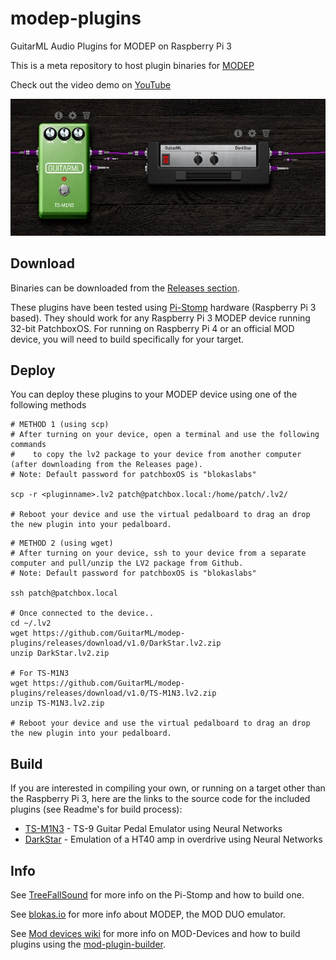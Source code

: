 # modep-plugins
GuitarML Audio Plugins for MODEP on Raspberry Pi 3 

This is a meta repository to host plugin binaries for [MODEP](https://github.com/BlokasLabs/modep)

Check out the video demo on [YouTube](https://youtu.be/WpU084i9w0Q)

![app](https://github.com/GuitarML/modep-plugins/blob/main/pedalboard.jpg)

## Download

Binaries can be downloaded from the [Releases section](https://github.com/GuitarML/modep-plugins/releases).

These plugins have been tested using [Pi-Stomp](https://github.com/TreeFallSound/pi-stomp) hardware (Raspberry Pi 3 based). They should work for any Raspberry Pi 3 MODEP device running 32-bit PatchboxOS. For running on Raspberry Pi 4 or an official MOD device, you will need to build specifically for your target.

## Deploy
You can deploy these plugins to your MODEP device using one of the following methods
```
# METHOD 1 (using scp)
# After turning on your device, open a terminal and use the following commands 
#    to copy the lv2 package to your device from another computer (after downloading from the Releases page).
# Note: Default password for patchboxOS is "blokaslabs"

scp -r <pluginname>.lv2 patch@patchbox.local:/home/patch/.lv2/

# Reboot your device and use the virtual pedalboard to drag an drop the new plugin into your pedalboard.
```
```
# METHOD 2 (using wget)
# After turning on your device, ssh to your device from a separate computer and pull/unzip the LV2 package from Github.
# Note: Default password for patchboxOS is "blokaslabs"

ssh patch@patchbox.local

# Once connected to the device..
cd ~/.lv2
wget https://github.com/GuitarML/modep-plugins/releases/download/v1.0/DarkStar.lv2.zip
unzip DarkStar.lv2.zip

# For TS-M1N3
wget https://github.com/GuitarML/modep-plugins/releases/download/v1.0/TS-M1N3.lv2.zip
unzip TS-M1N3.lv2.zip

# Reboot your device and use the virtual pedalboard to drag an drop the new plugin into your pedalboard.
```

## Build
If you are interested in compiling your own, or running on a target other than the Raspberry Pi 3, here are the links to the source code for the included plugins (see Readme's for build process):

 - [TS-M1N3](https://github.com/GuitarML/TS-M1N3/tree/mod) - TS-9 Guitar Pedal Emulator using Neural Networks
 - [DarkStar](https://github.com/GuitarML/DarkStar) - Emulation of a HT40 amp in overdrive using Neural Networks

## Info
See [TreeFallSound](https://www.treefallsound.com/) for more info on the Pi-Stomp and how to build one.

See [blokas.io](https://blokas.io/modep/) for more info about MODEP, the MOD DUO emulator.

See [Mod devices wiki](https://wiki.moddevices.com/wiki/Main_Page) for more info on MOD-Devices and how to build plugins using the [mod-plugin-builder](https://github.com/moddevices/mod-plugin-builder).
